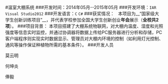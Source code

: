 #温室大棚系统
###开发时间：2014年05月--2015年05月
###开发环境：`IAR` `Visual Studio2012`
###开发语言：`C` `C#`
###获奖情况：
   本项目为__“国家级大学生创新训练项目”__，并代表学校参加全国大学生创新创业**年会**展示（**全校共2项**）。
###项目背景：
  本项目搭建了大棚系统物联网，对大棚内温度、湿度和光照强度等信息实时监控，并通过协调器将数据上传给PC服务器进行分析和存储，PC客户端程序则实现实时数据显示、管理员对大棚内环境的控制（如利用灯光控制、通风等操作保证种植物所需的基本条件）。
###开发人员

莫云明

何坤炎

俸毅
